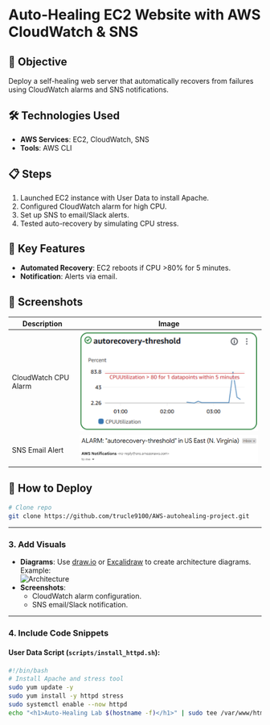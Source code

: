 # Auto-Healing EC2 Website with AWS CloudWatch & SNS

## 📌 Objective
Deploy a self-healing web server that automatically recovers from failures using CloudWatch alarms and SNS notifications.

## 🛠️ Technologies Used
- **AWS Services**: EC2, CloudWatch, SNS
- **Tools**: AWS CLI

## 📋 Steps
1. Launched EC2 instance with User Data to install Apache.
2. Configured CloudWatch alarm for high CPU.
3. Set up SNS to email/Slack alerts.
4. Tested auto-recovery by simulating CPU stress.

## 🎯 Key Features
- **Automated Recovery**: EC2 reboots if CPU >80% for 5 minutes.
- **Notification**: Alerts via email.


## 📸 Screenshots
| Description | Image |
|-------------|-------|
| CloudWatch CPU Alarm | ![Alert](images/ThresholdAlarm.png) |
| SNS Email Alert | ![Alert](images/RecoveryEmail.png) |

## 🚀 How to Deploy
```bash
# Clone repo
git clone https://github.com/trucle9100/AWS-autohealing-project.git
```

---

### **3. Add Visuals**
- **Diagrams**: Use [draw.io](https://app.diagrams.net/) or [Excalidraw](https://excalidraw.com/) to create architecture diagrams.  
  Example:  
  ![Architecture](https://i.imgur.com/JfQ1W9x.png)  
- **Screenshots**:  
  - CloudWatch alarm configuration.  
  - SNS email/Slack notification.  

---

### **4. Include Code Snippets**
#### **User Data Script** (`scripts/install_httpd.sh`):
```bash
#!/bin/bash
# Install Apache and stress tool
sudo yum update -y
sudo yum install -y httpd stress
sudo systemctl enable --now httpd
echo "<h1>Auto-Healing Lab $(hostname -f)</h1>" | sudo tee /var/www/html/index.html
